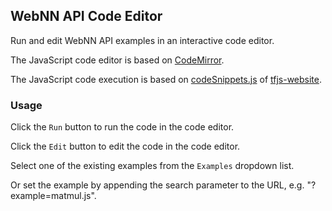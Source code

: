 ## WebNN API Code Editor

Run and edit WebNN API examples in an interactive code editor.

The JavaScript code editor is based on [CodeMirror](https://codemirror.net/).

The JavaScript code execution is based on [codeSnippets.js](https://github.com/tensorflow/tfjs-website/blob/master/themes/tfjs/source/js/codeSnippets.js) of [tfjs-website](https://github.com/tensorflow/tfjs-website).

### Usage

Click the `Run` button to run the code in the code editor.

Click the `Edit` button to edit the code in the code editor.

Select one of the existing examples from the `Examples` dropdown list.

Or set the example by appending the search parameter to the URL, e.g. "?example=matmul.js".
